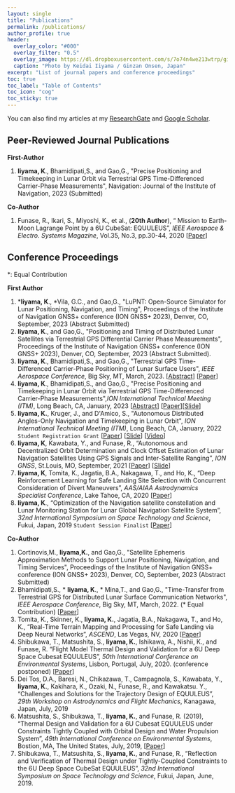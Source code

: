 ```yaml
---
layout: single
title: "Publications"
permalink: /publications/
author_profile: true
header:
  overlay_color: "#000"
  overlay_filter: "0.5"
  overlay_image: https://dl.dropboxusercontent.com/s/7o74n4we213wtrp/ginzan_onsen.JPG?dl=0
  caption: "Photo by Keidai Iiyama / Ginzan Onsen, Japan"
excerpt: "List of journal papers and conference proceedings"
toc: true
toc_label: "Table of Contents"
toc_icon: "cog"
toc_sticky: true
---
```


You can also find my articles at my [ResearchGate](https://www.researchgate.net/profile/Keidai_Iiyama) and [Google Scholar](https://scholar.google.com/citations?user=84_oy1EAAAAJ&hl=ja).

## Peer-Reviewed Journal Publications
**First-Author**
1. **Iiyama, K**., Bhamidipati,S., and Gao,G., "Precise Positioning and Timekeeping in Lunar Orbit via Terrestrial GPS Time-Differenced Carrier-Phase Measurements", Navigation: Journal of the Institute of Navigation, 2023 (Submitted)

**Co-Author** 
1. Funase, R., Ikari, S., Miyoshi, K., et al., (**20th Author**), “ Mission to Earth-Moon Lagrange Point by a 6U CubeSat: EQUULEUS”, *IEEE Aerospace & Electro. Systems Magazine*, Vol.35, No.3, pp.30-44, 2020 [[Paper](https://www.dropbox.com/s/ilew9tili2iyfqc/LunaNet_ION_ITM_2023_Abstract_rev2.pdf?dl=0)]

## Conference Proceedings
*: Equal Contribution

**First Author**
1. ***Iiyama, K**., *Vila, G.C., and Gao,G.,  "LuPNT: Open-Source Simulator for Lunar Positioning, Navigation, and Timing", Proceedings of the Institute of Navigation GNSS+ conference (ION GNSS+ 2023), Denver, CO, September, 2023 (Abstract Submitted)
2. **Iiyama, K**.,  and Gao,G., "Positioning and Timing of Distributed Lunar Satellites via Terrestrial GPS Differential Carrier Phase Measurements", Proceedings of the Institute of Navigation GNSS+ conference (ION GNSS+ 2023), Denver, CO, September, 2023 (Abstract Submitted).
3. **Iiyama, K**., Bhamidipati,S., and Gao,G., "Terrestrial GPS Time-Differenced Carrier-Phase Positioning of Lunar Surface Users", *IEEE Aerospace Conference*, Big Sky, MT, March, 2023.  [[Abstract](https://www.dropbox.com/s/rbf5mwnkfl636u0/IEEE_Abstract_Rev5.pdf?dl=0)] [[Paper](https://drive.google.com/file/d/1j71ut4KuyfIjtjXBuabCfe6BeVY0qrOZ/view?usp=sharing)]
4. **Iiyama, K**., Bhamidipati,S., and Gao,G., "Precise Positioning and Timekeeping in Lunar Orbit via Terrestrial GPS Time-Differenced Carrier-Phase Measurements",*ION International Technical Meeting (ITM)*, Long Beach, CA, January, 2023 [[Abstract](https://www.dropbox.com/s/ilew9tili2iyfqc/LunaNet_ION_ITM_2023_Abstract_rev2.pdf?dl=0)] [[Paper](https://drive.google.com/file/d/1jgQMyomCPNhBYvDtb9MAKGabkehjIgL5/view?usp=sharing)][[Slide](https://drive.google.com/file/d/1Me1eJwT1VHI8-crE6kLqaEKAYND_dzS7/view?usp=sharing)]
5. **Iiyama, K.**, Kruger, J., and D'Amico, S., "Autonomous Distributed Angles-Only Navigation and Timekeeping in Lunar Orbit", 
*ION International Technical Meeting (ITM)*, Long Beach, CA, January, 2022 ```Student Registration Grant``` [[Paper](https://www.dropbox.com/s/rmg7advab2m4j1c/ION_ITM_Lunar_Navigation_Paper_Rev3.pdf?dl=0)] [[Slide](https://www.dropbox.com/s/1ocz6mt59xswasl/Keidai_ION_ITM_2022_rev2_slideonly.pdf?dl=0)] [[Video](https://www.youtube.com/watch?v=KsUHGfXN5bM&t=241s)]
6. **Iiyama, K**, Kawabata, Y., and Funase, R., “Autonomous and Decentralized Orbit Determination and Clock Offset Estimation of Lunar Navigation Satellites Using GPS Signals and Inter-Satellite Ranging”, *ION GNSS*, St.Louis, MO, September, 2021  [[Paper](https://www.dropbox.com/s/0t4kbo6w83hcmxv/ION_GNSS_2021_Iiyama.pdf?dl=0)] [[Slide](https://www.dropbox.com/s/h5wfe2z3tki8mrq/ION_GNSS_2021_iiyama_slideonly.pdf?dl=0)]
7. **Iiyama, K**, Tomita, K., Jagatia, B.A., Nakagawa, T., and Ho, K., “Deep Reinforcement Learning for Safe Landing Site Selection with Concurrent Consideration of Divert Maneuvers”, *AAS/AIAA Astrodynamics Specialist Conference*, Lake Tahoe, CA, 2020 [[Paper](https://arxiv.org/pdf/2102.12432.pdf)]
8. **Iiyama, K**., “Optimization of the Navigation satellite constellation and Lunar Monitoring Station for Lunar Global Navigation Satellite System”, *32nd International Symposium on Space Technology and Science*, Fukui, Japan, 2019 ```Student Session Finalist``` [[Paper](https://www.dropbox.com/s/ezpirkwlz9xzw6t/ISTS2019.pdf?dl=0)]

**Co-Author** 
1. Cortinovis,M., **Iiyama,K.**, and Gao,G., "Satellite Ephemeris Approximation Methods to Support Lunar Positioning, Navigation, and Timing Services", Proceedings of the Institute of Navigation GNSS+ conference (ION GNSS+ 2023), Denver, CO, September, 2023 (Abstract Submitted)
2. Bhamidipati,S., * **Iiyama, K**., * Mina,T., and Gao,G., "Time-Transfer from Terrestrial GPS for Distributed Lunar Surface Communication Networks", *IEEE Aerospace Conference*, Big Sky, MT, March, 2022. (* Equal Contribution)  [[Paper](https://ieeexplore.ieee.org/document/9843716)]
3. Tomita, K., Skinner, K., **Iiyama, K.**, Jagatia, B.A., Nakagawa, T., and Ho, K., “Real-Time Terrain Mapping and Processing for Safe Landing via Deep Neural Networks”, *ASCEND*, Las Vegas, NV, 2020  [[Paper](https://arc.aiaa.org/doi/abs/10.2514/6.2020-4150)]
4. Shibukawa, T., Matsushita, S., **Iiyama, K.**, Ishikawa, A., Nishii, K., and Funase, R. “Flight Model Thermal Design and Validation for a 6U Deep Space Cubesat EQUULEUS”, *50th International Conference on Environmental Systems*, Lisbon, Portugal, July, 2020. (conference postponed) [[Paper](https://ttu-ir.tdl.org/bitstream/handle/2346/86455/ICES-2020-282.pdf?sequence=1&isAllowed=y)]
5. Dei Tos, D.A., Baresi, N., Chikazawa, T., Campagnola, S., Kawabata, Y., **Iiyama, K.**, Kakihara, K., Ozaki, N., Funase, R., and Kawakatsu. Y., “Challenges and Solutions for the Trajectory Design of EQUULEUS”, *29th Workshop on Astrodynamics and Flight Mechanics*, Kanagawa, Japan, July, 2019
6. Matsushita, S., Shibukawa, T., **Iiyama, K.**, and Funase, R. (2019), “Thermal Design and Validation for a 6U Cubesat EQUULEUS under Constraints Tightly Coupled with Orbital Design and Water Propulsion System”, *49th International Conference on Environmental Systems*, Bostion, MA, The United States, July, 2019, [[Paper](https://ttu-ir.tdl.org/bitstream/handle/2346/84425/ICES-2019-193.pdf?sequence=1&isAllowed=y)]
7. Shibukawa, T., Matsushita, S., **Iiyama, K.**, and Funase, R., “Reflection and Verification of Thermal Design under Tightly-Coupled Constraints to the 6U Deep Space CubeSat EQUULEUS”, *32nd International Symposium on Space Technology and Science*, Fukui, Japan, June, 2019.

<!--
## Domestic Conference Proceedings in Japan (国内学会)
1. **飯山敬大**, 尾崎直哉, 川端洋輔, 船瀬龍, 中須賀真一 "月衛星測位システムの段階的構築過程の最適化",第63回宇宙科学技術連合講演会, 徳島, 2019年11月
2. 秋⼭茉莉⼦, ⻄井啓太, 菊池航世, 室原昌弥, 王啓航, 安宅泰穂, 齋藤勇⼠, 服部旭⼤, 浅川純, ⼩泉宏之, 柿原浩太, 柳⽥幹太, 鈴本遼, **飯⼭敬⼤**, 船瀬⿓, ⼩紫公也，”6UCubeSat：EQUULEUS推進システムAQUARIUSフライトモデルのシステムインテグレーション”，日本航空宇宙学会第50期年会講演会，東京，2019年4月．
3. 菊池航世, 西井啓太, 服部旭大, 浅川純, 齋藤勇士, 菊池航世, 秋山茉莉子, 王啓航, 安宅泰穂, 室原昌弥, 小泉宏之, 柿原浩太, 柳田幹太, 鈴本遼, **飯山敬大**, 船瀬龍, 小紫公也, ”6U CubeSast: EQUULEUS推進システムAQUARIUSのフライトモデルの単体性能想定結果”，平成30年度宇宙輸送シンポジウム，相模原，2019年1月
-->